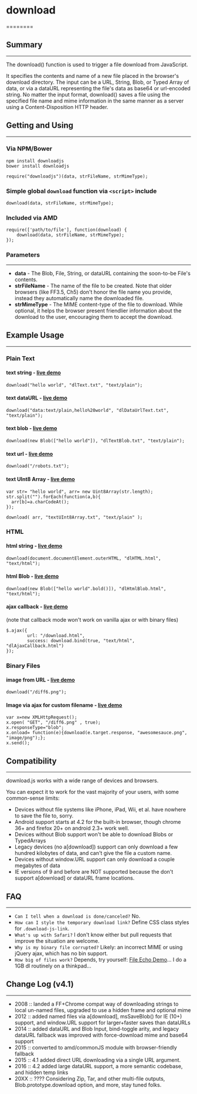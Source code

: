 # download
========

## Summary
---------
The download() function is used to trigger a file download from JavaScript. 

It specifies the contents and name of a new file placed in the browser's download directory. The input can be a URL, String, Blob, or Typed Array of data, or via a dataURL representing the file's data as base64 or url-encoded string. No matter the input format, download() saves a file using the specified file name and mime information in the same manner as a server using a Content-Disposition HTTP header.

## Getting and Using
---------

### Via NPM/Bower 
`npm install downloadjs`  <br />
`bower install downloadjs`

`require("downloadjs")(data, strFileName, strMimeType);`

### Simple global `download` function via `<script>` include
    download(data, strFileName, strMimeType);

### Included via AMD
    require(['path/to/file'], function(download) {
        download(data, strFileName, strMimeType);
    });


### Parameters
---------
* **data** - The Blob, File, String, or dataURL containing the soon-to-be File's contents.
* **strFileName** - The name of the file to be created. Note that older browsers (like FF3.5, Ch5) don't honor the file name you provide, instead they automatically name the downloaded file.
* **strMimeType** - The MIME content-type of the file to download. While optional, it helps the browser present friendlier information about the download to the user, encouraging them to accept the download.



## Example Usage
---------


### Plain Text
#### text string  -  [live demo](http://pagedemos.com/hw24em95rsfq/output/)
    download("hello world", "dlText.txt", "text/plain");

#### text dataURL  -  [live demo](http://pagedemos.com/r9ywm98s6b29/output/)
    download("data:text/plain,hello%20world", "dlDataUrlText.txt", "text/plain");

#### text blob  -  [live demo](http://pagedemos.com/ckcah2vp8kza/output/)
    download(new Blob(["hello world"]), "dlTextBlob.txt", "text/plain");

#### text url - [live demo](http://pagedemos.com/pz6hkyqutjtw/output/)
    download("/robots.txt");


#### text UInt8 Array -  [live demo](http://pagedemos.com/zuyk46wbkktq/output/)
    var str= "hello world",	arr= new Uint8Array(str.length);
    str.split("").forEach(function(a,b){
   	  arr[b]=a.charCodeAt();
    });

    download( arr, "textUInt8Array.txt", "text/plain" );

### HTML
#### html string -  [live demo](http://pagedemos.com/k7rwq7msu3eb/output/)
    download(document.documentElement.outerHTML, "dlHTML.html", "text/html");

#### html Blob -  [live demo](http://pagedemos.com/bxehm2fdf3g4/output/)
    download(new Blob(["hello world".bold()]), "dlHtmlBlob.html", "text/html");

#### ajax callback -  [live demo](http://pagedemos.com/arr2ym74aw8t/output/)
(note that callback mode won't work on vanilla ajax or with binary files)
   
    $.ajax({
    		url: "/download.html",
    		success: download.bind(true, "text/html", "dlAjaxCallback.html")
    });


### Binary Files
#### image from URL  -  [live demo](http://pagedemos.com/yvvmxbjrwq7u/output/)
    download("/diff6.png");

#### Image via ajax for custom filename - [live demo](http://pagedemos.com/v2848zfgwrju/output/)
	var x=new XMLHttpRequest();
	x.open( "GET", "/diff6.png" , true);
	x.responseType="blob";
	x.onload= function(e){download(e.target.response, "awesomesauce.png", "image/png");};
	x.send();


## Compatibility
---------
download.js works with a wide range of devices and browsers.

You can expect it to work for the vast majority of your users, with some common-sense limits:

* Devices without file systems like iPhone, iPad, Wii, et al. have nowhere to save the file to, sorry.
* Android support starts at 4.2 for the built-in browser, though chrome 36+ and firefox 20+ on android 2.3+ work well.
* Devices without Blob support won't be able to download Blobs or TypedArrays
* Legacy devices (no a[download]) support can only download a few hundred kilobytes of data, and can't give the file a custom name.
* Devices without window.URL support can only download a couple megabytes of data
* IE versions of 9 and before are NOT supported because the don't support a[download] or dataURL frame locations.


## FAQ
---------

 * `Can I tell when a download is done/canceled?` No.
 * `How can I style the temporary download link?` Define CSS class styles for `.download-js-link`.
 * `What's up with Safari?` I don't know either but pull requests that improve the situation are welcome.
 * `Why is my binary file corrupted?` Likely: an incorrect MIME or using jQuery ajax, which has no bin support.
 * `How big of files work?` Depends, try yourself: [File Echo Demo](http://pagedemos.com/gqs6hbmjcpem/)... I do a 1GB dl routinely on a thinkpad...


## Change Log (v4.1)
---------
* 2008 :: landed a FF+Chrome compat way of downloading strings to local un-named files, upgraded to use a hidden frame and optional mime
* 2012 :: added named files via a[download], msSaveBlob() for IE (10+) support, and window.URL support for larger+faster saves than dataURLs
* 2014 :: added dataURL and Blob Input, bind-toggle arity, and legacy dataURL fallback was improved with force-download mime and base64 support
* 2015 :: converted to amd/commonJS module with browser-friendly fallback
* 2015 :: 4.1 added direct URL downloading via a single URL argument.
* 2016 :: 4.2 added large dataURL support, a more semantic codebase, and hidden temp links
* 20XX :: ???? Considering Zip, Tar, and other multi-file outputs, Blob.prototype.download option, and more, stay tuned folks.
